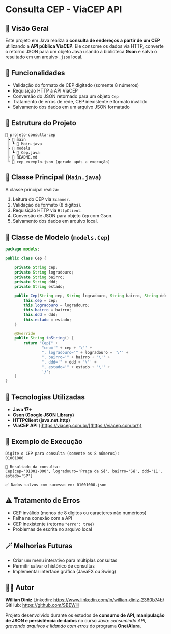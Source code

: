 # Consulta CEP - ViaCEP API

## 🧭 Visão Geral

Este projeto em Java realiza a **consulta de endereços a partir de um CEP** utilizando a **API pública ViaCEP**. Ele consome os dados via HTTP, converte o retorno JSON para um objeto Java usando a biblioteca **Gson** e salva o resultado em um arquivo `.json` local.

## 🚀 Funcionalidades

* Validação do formato de CEP digitado (somente 8 números)
* Requisição HTTP à API ViaCEP
* Conversão do JSON retornado para um objeto `Cep`
* Tratamento de erros de rede, CEP inexistente e formato inválido
* Salvamento dos dados em um arquivo JSON formatado

## 🧩 Estrutura do Projeto

```
📂 projeto-consulta-cep
 ┣ 📂 main
 ┃ ┗ 📜 Main.java
 ┣ 📂 models
 ┃ ┗ 📜 Cep.java
 ┣ 📜 README.md
 ┗ 📜 cep_exemplo.json (gerado após a execução)
```

## 🧠 Classe Principal (`Main.java`)

A classe principal realiza:

1. Leitura do CEP via `Scanner`.
2. Validação de formato (8 dígitos).
3. Requisição HTTP via `HttpClient`.
4. Conversão de JSON para objeto `Cep` com Gson.
5. Salvamento dos dados em arquivo local.

## 🧱 Classe de Modelo (`models.Cep`)

```java
package models;

public class Cep {

    private String cep;
    private String logradouro;
    private String bairro;
    private String ddd;
    private String estado;

    public Cep(String cep, String logradouro, String bairro, String ddd, String estado) {
        this.cep = cep;
        this.logradouro = logradouro;
        this.bairro = bairro;
        this.ddd = ddd;
        this.estado = estado;
    }

    @Override
    public String toString() {
        return "Cep{" +
                "cep='" + cep + '\'' +
                ", logradouro='" + logradouro + '\'' +
                ", bairro='" + bairro + '\'' +
                ", ddd='" + ddd + '\'' +
                ", estado='" + estado + '\'' +
                '}';
    }
}
```

## 🧰 Tecnologias Utilizadas

* **Java 17+**
* **Gson (Google JSON Library)**
* **HTTPClient (java.net.http)**
* **ViaCEP API** ([https://viacep.com.br/](https://viacep.com.br/))

## 💾 Exemplo de Execução

```
Digite o CEP para consulta (somente os 8 números):
01001000

📄 Resultado da consulta:
Cep{cep='01001-000', logradouro='Praça da Sé', bairro='Sé', ddd='11', estado='SP'}

✅ Dados salvos com sucesso em: 01001000.json
```

## ⚠️ Tratamento de Erros

* CEP inválido (menos de 8 dígitos ou caracteres não numéricos)
* Falha na conexão com a API
* CEP inexistente (retorna `"erro": true`)
* Problemas de escrita no arquivo local

## 🪄 Melhorias Futuras

* Criar um menu interativo para múltiplas consultas
* Permitir salvar o histórico de consultas
* Implementar interface gráfica (JavaFX ou Swing)

## 🧑‍💻 Autor

**Willian Diniz** 
Linkedin: https://www.linkedin.com/in/willian-diniz-2360b74b/
GitHub: https://github.com/SBEWill
 
 Projeto desenvolvido durante os estudos de **consumo de API, manipulação de JSON e persistência de dados** no curso *Java: consumindo API, gravando arquivos e lidando com erros* do programa **One/Alura**.
